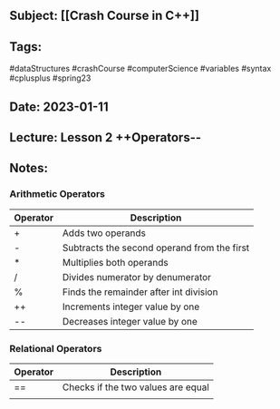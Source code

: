 ## Subject: [[Crash Course in C++]]
## Tags:
#dataStructures #crashCourse #computerScience #variables #syntax #cplusplus #spring23
## Date: 2023-01-11
## Lecture: Lesson 2 ++Operators--

## Notes:
### Arithmetic Operators
| Operator | Description                                 |
| -------- | ------------------------------------------- |
| +        | Adds two operands                           |
| -        | Subtracts the second operand from the first |
| *        | Multiplies both operands                    |
| /        | Divides numerator by denumerator            |
| %        | Finds the remainder after int division      |
| ++       | Increments integer value by one             |
| --       | Decreases integer value by one                                            |

### Relational Operators
| Operator | Description                        |
| -------- | ---------------------------------- |
| ==       | Checks if the two values are equal |
|          |                                    |
